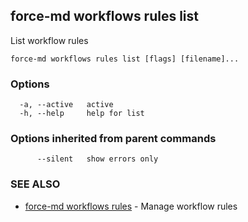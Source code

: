 ## force-md workflows rules list

List workflow rules

```
force-md workflows rules list [flags] [filename]...
```

### Options

```
  -a, --active   active
  -h, --help     help for list
```

### Options inherited from parent commands

```
      --silent   show errors only
```

### SEE ALSO

* [force-md workflows rules](force-md_workflows_rules.md)	 - Manage workflow rules

